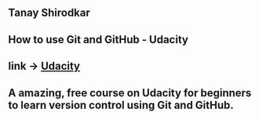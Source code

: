 ## Tanay Shirodkar
## How to use Git and GitHub - Udacity
## link -> [Udacity](https://in.udacity.com/course/how-to-use-git-and-github--ud775-india)
## A amazing, free course on Udacity for beginners to learn version control using Git and GitHub.